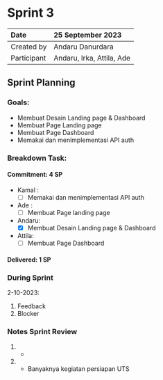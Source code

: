 # Sprint 3


|Date| 25 September 2023|
| :- | :- |
|Created by|Andaru Danurdara|
|Participant|Andaru, Irka, Attila, Ade|
## Sprint Planning
### Goals:
- Membuat Desain Landing page & Dashboard
- Membuat Page Landing page
- Membuat Page Dashboard
- Memakai dan menimplementasi API auth 

### Breakdown Task:
#### Commitment: 4 SP
- Kamal :
  - [ ] Memakai dan menimplementasi API auth
- Ade   : 
  - [ ] Membuat Page landing page
- Andaru: 
  - [x] Membuat Desain Landing page & Dashboard
- Attila: 
  - [ ] Membuat Page Dashboard
#### Delivered:	 1 SP
### During Sprint
2-10-2023:

1. Feedback
1. Blocker
### Notes Sprint Review
1. - 
2. - Banyaknya kegiatan persiapan UTS
